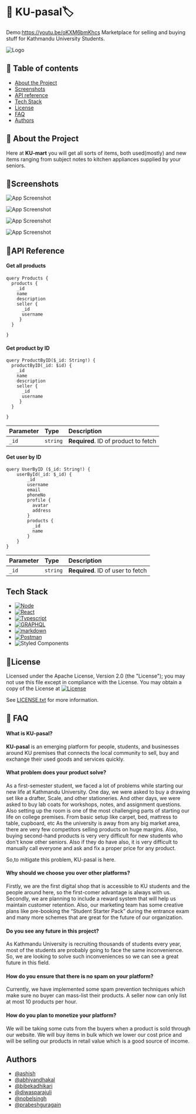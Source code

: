 # 🛒 KU-pasal🏷️

Demo:https://youtu.be/oKXM6bmKhcs
Marketplace for selling and buying stuff for Kathmandu University Students.


![Logo](https://media.discordapp.net/attachments/1004269075272323092/1005096069148966982/Screen_Shot_2022-08-05_at_18.37.43.png?width=1300&height=580)


## 📖 Table of contents

* [About the Project](#about-the-project)
* [Screenshots](#screenshots)
* [API reference](#api-reference)
* [Tech Stack](#tech-stack)
* [License](#license)
* [FAQ](#faq)
* [Authors](#authors)





## 📝 About the Project

Here at **KU-mart** you will get all sorts of items, both used(mostly) and new items ranging from subject notes to kitchen appliances supplied by your seniors.



## 📸Screenshots

![App Screenshot](https://cdn.discordapp.com/attachments/1004269075272323092/1005406513009004614/unknown.png)

![App Screenshot](https://cdn.discordapp.com/attachments/1004269075272323092/1005403532171689996/unknown.png)

![App Screenshot](https://cdn.discordapp.com/attachments/1004269075272323092/1005404236420481157/unknown.png)

![App Screenshot](https://cdn.discordapp.com/attachments/1004269075272323092/1005408926247964772/unknown.png)


## 📃API Reference

#### Get all products

```
query Products {
  products {
    _id
    name
    description
    seller {
      _id
      username
     }
  }
  
}
```

#### Get product by ID

```
query ProductByID($_id: String!) {
  productByID(_id: $id) {
    _id
    name
    description
    seller {
      _id
      username
     }
  }
  
}
```

| Parameter | Type     | Description                           |
| :-------- | :------- | :------------------------------------ |
| `_id`     | `string` | **Required**. ID of product to fetch  |


#### Get user by ID

```
query UserByID ($_id: String!) {
    userById(_id: $_id) {
        _id
        username
        email
        phoneNo
        profile {
          avatar
          address
        }
        products {
          _id
          name
        }
    }
}
```
| Parameter | Type      | Description                       |
| :-------- | :-------- | :-------------------------------- |
| `_id`     | `string`  | **Required**. ID of user to fetch |


## Tech Stack

* [![Node][Node.js]][node-url]
* [![React][React.js]][React-url]
* [![Typescript][Typescript]][Typescript-url]
* [![GRAPHQL][GRAPHQL]][graphql-url]
* [![markdown][markdown]][markdown-url]
* [![Postman][postman]][postman-url]
* ![Styled Components](https://img.shields.io/badge/styled--components-DB7093?style=for-the-badge&logo=styled-components&logoColor=white)



[markdown]:https://img.shields.io/badge/Markdown-000000?style=for-the-badge&logo=markdown&logoColor=white
[Node.js]:https://img.shields.io/badge/Node.js-339933?style=for-the-badge&logo=nodedotjs&logoColor=white
[Typescript]:https://img.shields.io/badge/TypeScript-007ACC?style=for-the-badge&logo=typescript&logoColor=white
[React.js]: https://img.shields.io/badge/React-20232A?style=for-the-badge&logo=react&logoColor=61DAFB
[React-url]: https://reactjs.org/
[Typescript-url]:https://www.typescriptlang.org/
[Typescript-url]:https://www.typescriptlang.org/
[Node-url]:https://nodejs.org
[GRAPHQL]:https://img.shields.io/badge/GraphQl-E10098?style=for-the-badge&logo=graphql&logoColor=white
[graphql-url]:https://graphql.org/
[markdown-url]:https://www.markdownguide.org/
[postman]:https://img.shields.io/badge/Postman-FF6C37?style=for-the-badge&logo=Postman&logoColor=white
[postman-url]:https://www.postman.com/

## 📜License

Licensed under the Apache License, Version 2.0 (the "License");
you may not use this file except in compliance with the License.
You may obtain a copy of the License at
[![License](https://img.shields.io/badge/License-Apache_2.0-blue.svg)](https://opensource.org/licenses/Apache-2.0)

See [LICENSE.txt](https://github.com/abhiyandhakal/ku-pasal/blob/main/LICENSE) for more information.





## 🙋 FAQ


#### What is KU-pasal?
**KU-pasal** is an emerging platform for people, students, and businesses around KU premises that connects the local community to sell, buy and exchange their used goods and services quickly.

#### What problem does your product solve?
As a first-semester student, we faced a lot of problems while starting our new life at Kathmandu University.
One day, we were asked to buy a drawing set like a drafter, Scale, and other stationeries. And other days, we were asked to buy lab coats for workshops, notes, and assignment questions.
Also setting up the room is one of the most challenging parts of starting our life on college premises. From basic setup like carpet, bed, mattress to table, cupboard, etc 
As the university is away from any big market area, there are very few competitors selling products on huge margins.
Also, buying second-hand products is very very difficult for new students who don't know other seniors. Also if they do have also,  it is very difficult to manually call everyone and ask and fix a proper price for any product.

So,to mitigate this problem, KU-pasal is here.


#### Why should we choose you over other platforms?
Firstly, we are the first digital shop that is accessible to KU students and the people around here, so the first-comer advantage is always with us. Secondly, we are planning to include a reward system that will help us maintain customer retention. Also, our marketing team has some creative plans like pre-booking the “Student Starter Pack” during the entrance exam and many more schemes that are great for the future of our organization.

#### Do you see any future in this project?
 As Kathmandu University is recruiting thousands of students every year, most of the students are probably going to face the same inconvenience. So, we are looking to solve such inconveniences so we can see a great future in this field. 

#### How do you ensure that there is no spam on your platform?
 Currently, we have implemented some spam prevention techniques which make sure no buyer can mass-list their products. A seller now can only list at most 10 products per hour. 

#### How do you plan to monetize your platform?
 We will be taking some cuts from the buyers when a product is sold through our website. We will buy items in bulk which we lower our cost price and will be selling our products in retail value which is a good source of income.



## Authors

- [@ashish](https://github.com/ItsAash)
- [@abhiyandhakal](https://github.com/abhiyandhakal/)
- [@bibekadhikari](https://github.com/b33b3k/)
- [@diwasparajuli](https://github.com/diwas37)
- [@nobelsingh](https://github.com/nobel49)
- [@prabeshguragain](https://github.com/prabeshguragain)
